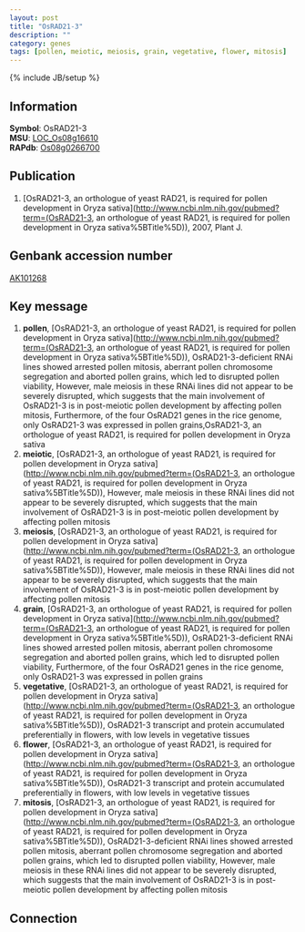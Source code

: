 ```yaml
---
layout: post
title: "OsRAD21-3"
description: ""
category: genes
tags: [pollen, meiotic, meiosis, grain, vegetative, flower, mitosis]
---
```

{% include JB/setup %}

## Information
__Symbol__: OsRAD21-3  
__MSU__: [LOC_Os08g16610](http://rice.plantbiology.msu.edu/cgi-bin/ORF_infopage.cgi?orf=LOC_Os08g16610)  
__RAPdb__: [Os08g0266700](http://rapdb.dna.affrc.go.jp/viewer/gbrowse_details/irgsp1?name=Os08g0266700)  

## Publication
1. [OsRAD21-3, an orthologue of yeast RAD21, is required for pollen development in Oryza sativa](http://www.ncbi.nlm.nih.gov/pubmed?term=(OsRAD21-3, an orthologue of yeast RAD21, is required for pollen development in Oryza sativa%5BTitle%5D)), 2007, Plant J.

## Genbank accession number
[AK101268](http://www.ncbi.nlm.nih.gov/nuccore/AK101268)

## Key message
1. __pollen__, [OsRAD21-3, an orthologue of yeast RAD21, is required for pollen development in Oryza sativa](http://www.ncbi.nlm.nih.gov/pubmed?term=(OsRAD21-3, an orthologue of yeast RAD21, is required for pollen development in Oryza sativa%5BTitle%5D)),  OsRAD21-3-deficient RNAi lines showed arrested pollen mitosis, aberrant pollen chromosome segregation and aborted pollen grains, which led to disrupted pollen viability, However, male meiosis in these RNAi lines did not appear to be severely disrupted, which suggests that the main involvement of OsRAD21-3 is in post-meiotic pollen development by affecting pollen mitosis, Furthermore, of the four OsRAD21 genes in the rice genome, only OsRAD21-3 was expressed in pollen grains,OsRAD21-3, an orthologue of yeast RAD21, is required for pollen development in Oryza sativa
2. __meiotic__, [OsRAD21-3, an orthologue of yeast RAD21, is required for pollen development in Oryza sativa](http://www.ncbi.nlm.nih.gov/pubmed?term=(OsRAD21-3, an orthologue of yeast RAD21, is required for pollen development in Oryza sativa%5BTitle%5D)),  However, male meiosis in these RNAi lines did not appear to be severely disrupted, which suggests that the main involvement of OsRAD21-3 is in post-meiotic pollen development by affecting pollen mitosis
3. __meiosis__, [OsRAD21-3, an orthologue of yeast RAD21, is required for pollen development in Oryza sativa](http://www.ncbi.nlm.nih.gov/pubmed?term=(OsRAD21-3, an orthologue of yeast RAD21, is required for pollen development in Oryza sativa%5BTitle%5D)),  However, male meiosis in these RNAi lines did not appear to be severely disrupted, which suggests that the main involvement of OsRAD21-3 is in post-meiotic pollen development by affecting pollen mitosis
4. __grain__, [OsRAD21-3, an orthologue of yeast RAD21, is required for pollen development in Oryza sativa](http://www.ncbi.nlm.nih.gov/pubmed?term=(OsRAD21-3, an orthologue of yeast RAD21, is required for pollen development in Oryza sativa%5BTitle%5D)),  OsRAD21-3-deficient RNAi lines showed arrested pollen mitosis, aberrant pollen chromosome segregation and aborted pollen grains, which led to disrupted pollen viability, Furthermore, of the four OsRAD21 genes in the rice genome, only OsRAD21-3 was expressed in pollen grains
5. __vegetative__, [OsRAD21-3, an orthologue of yeast RAD21, is required for pollen development in Oryza sativa](http://www.ncbi.nlm.nih.gov/pubmed?term=(OsRAD21-3, an orthologue of yeast RAD21, is required for pollen development in Oryza sativa%5BTitle%5D)),  OsRAD21-3 transcript and protein accumulated preferentially in flowers, with low levels in vegetative tissues
6. __flower__, [OsRAD21-3, an orthologue of yeast RAD21, is required for pollen development in Oryza sativa](http://www.ncbi.nlm.nih.gov/pubmed?term=(OsRAD21-3, an orthologue of yeast RAD21, is required for pollen development in Oryza sativa%5BTitle%5D)),  OsRAD21-3 transcript and protein accumulated preferentially in flowers, with low levels in vegetative tissues
7. __mitosis__, [OsRAD21-3, an orthologue of yeast RAD21, is required for pollen development in Oryza sativa](http://www.ncbi.nlm.nih.gov/pubmed?term=(OsRAD21-3, an orthologue of yeast RAD21, is required for pollen development in Oryza sativa%5BTitle%5D)),  OsRAD21-3-deficient RNAi lines showed arrested pollen mitosis, aberrant pollen chromosome segregation and aborted pollen grains, which led to disrupted pollen viability, However, male meiosis in these RNAi lines did not appear to be severely disrupted, which suggests that the main involvement of OsRAD21-3 is in post-meiotic pollen development by affecting pollen mitosis

## Connection


